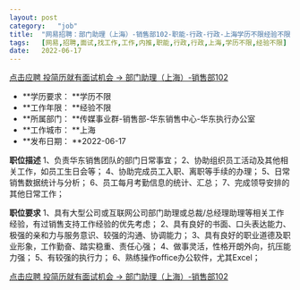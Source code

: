 ```yaml
---
layout:	post
category:	"job"
title:	"网易招聘：部门助理（上海）-销售部102-职能-行政-行政-上海学历不限经验不限"
tags:	[网易,招聘,面试,找工作,工作,内推,职能,行政,行政,上海,学历不限,经验不限]
date:	2022-06-17
---
```


[点击应聘 投简历就有面试机会 -> 部门助理（上海）-销售部102](http://mobile.bole.netease.com/bole/boleDetail?id=26554&employeeId=346f03c3cda5f04c&key=all)



- **学历要求： **学历不限
- **工作年限： **经验不限
- **所属部门： **传媒事业群-销售部-华东销售中心-华东执行办公室
- **工作城市： **上海
- **发布日期： **2022-06-17



**职位描述**
1、负责华东销售团队的部门日常事宜；
2、协助组织员工活动及其他相关工作，如员工生日会等；
4、协助完成员工入职、离职等手续的办理；
5、日常销售数据统计与分析；
6、员工每月考勤信息的统计、汇总；
7、完成领导安排的其他日常工作；




**职位要求**
1、具有大型公司或互联网公司部门助理或总裁/总经理助理等相关工作经验，有过销售支持工作经验的优先考虑；
2、具有良好的书面、口头表达能力、极强的亲和力与服务意识、较强的沟通、协调能力；
3、具有良好的职业道德及职业形象，工作勤奋、踏实稳重、责任心强；
4、做事灵活，性格开朗外向，抗压能力强；
5、有较强的执行力；
6、熟练操作office办公软件，尤其Excel；



[点击应聘 投简历就有面试机会 -> 部门助理（上海）-销售部102](http://mobile.bole.netease.com/bole/boleDetail?id=26554&employeeId=346f03c3cda5f04c&key=all)